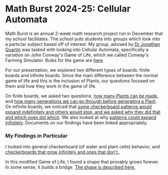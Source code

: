 # Math Burst 2024-25: Cellular Automata

Math Burst is an annual 2-week math research project run in December that my school facilitates. The school puts students into groups which look into a particlar subject based off of interest. My group, advised by [Dr Jonathan Quartin](https://www.linkedin.com/in/jonathan-quartin-968b60169/) was tasked with looking into Cellular Automata, specifically a variation on John Conway's Game of Life, which we called Conway's Farming Simulator. Rules for the game are [here](https://docs.google.com/document/d/1Ki42L5Et9mdAd-HqaVvKsXriCIsjzqKH6-QlcMrwLYo/edit?usp=sharing) 


For our presentation, we explored two different types of boards: finite boards and infinite boards. Since the main difference between the normal game of life and this is the inclusion of Plants, our questions focused on them and how they work in the game of life.

On finite boards, we asked two questions; [how many Plants can be made](https://docs.google.com/document/d/1ANZHt22N39XbrkMQS3sR0wZthlUxioKUaMUWswkXXik/edit?usp=sharing), and [how many generations we can go through before generating a Plant](https://docs.google.com/document/d/1k9PPP5iO96Bpq2PNk6lSTKN0TDQWOEqRP-Va4m4tTYU/edit?usp=sharing). On infinite boards, we noticed that [some checkerboard patterns would expand indefinitely and others would stop, and we asked why they did that and which ones did which](https://docs.google.com/document/d/1CR2POYq-OAKLIEfDRuJL1y8O_004kQFaAy4k45UXW8I/edit?usp=sharing). We also looked at why [patterns could expand infinitely](https://docs.google.com/document/d/1p63mhs6lkVSrHEC4CbhzEx2d7GlYdUTwQbewK3JuInk/edit?usp=sharing). Documents on our findings have been linked appropriately.

### My Findings in Particular

I looked into general checkerboard (of water and plant cells) behavior, and [checkerboards that grow infinitely and ones that don't.](https://docs.google.com/document/d/1CR2POYq-OAKLIEfDRuJL1y8O_004kQFaAy4k45UXW8I/edit?usp=sharing).

In this modified Game of Life, I found a shape that provably grows forever. In some sense, it builds a bridge. [The shape is described here.](https://docs.google.com/document/d/1p63mhs6lkVSrHEC4CbhzEx2d7GlYdUTwQbewK3JuInk/edit?usp=sharing)

